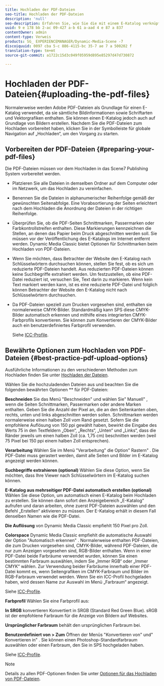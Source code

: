 ```yaml
---
title: Hochladen der PDF-Dateien
seo-title: Hochladen der PDF-Dateien
description: 'null'
seo-description: Erfahren Sie, wie Sie die mit einem E-Katalog verknüpften PDF-Dateien hochladen.
uuid: 9 e 178 bb 2-ac 09-427 a-b 61 a-aad 4 e 87 a 837
contentOwner: admin
content-type: Verweis
products: SG_ EXPERIENCEMANAGER/Dynamic-Media-Scene -7
discoiquuid: 0097 cba 5-c 886-4115-bc 35-7 ae 7 a 500202 f
translation-type: tm+mt
source-git-commit: a1722c15d3c049f05959d895e85297d47d730872

---
```



# Hochladen der PDF-Dateien{#uploading-the-pdf-files}

Normalerweise werden Adobe PDF-Dateien als Grundlage für einen E-Katalog verwendet, da sie sämtliche Bildinformationen sowie Schriftarten und Vektorgrafiken enthalten. Sie können einen E-Katalog jedoch auch auf Grundlage von Bildern erstellen. Nachdem Sie die PDF-Dateien zum Hochladen vorbereitet haben, klicken Sie in der Symbolleiste für globale Navigation auf „Hochladen“, um den Vorgang zu starten.

## Vorbereiten der PDF-Dateien {#preparing-your-pdf-files}

Die PDF-Dateien müssen vor dem Hochladen in das Scene7 Publishing System vorbereitet werden.

* Platzieren Sie alle Dateien in demselben Ordner auf dem Computer oder im Netzwerk, um das Hochladen zu vereinfachen.
* Benennen Sie die Dateien in alphanumerischer Reihenfolge gemäß der gewünschten Seitenabfolge. Eine Vorabsortierung der Seiten erleichtert nach dem Hochladen die Anordnung der Dateien in der richtigen Reihenfolge.
* Überprüfen Sie, ob die PDF-Seiten Schnittmarken, Passermarken oder Farbkontrollstreifen enthalten. Diese Markierungen kennzeichnen die Stellen, an denen das Papier beim Druck abgeschnitten werden soll. Sie müssen vor der Veröffentlichung des E-Katalogs im Internet entfernt werden. Dynamic Media Classic bietet Optionen für Schnittmarken beim Hochladen von PDF-Dateien.
* Wenn Sie möchten, dass Betrachter der Website den E-Katalog nach Schlüsselwörtern durchsuchen können, stellen Sie fest, ob es sich um reduzierte PDF-Dateien handelt. Aus reduzierten PDF-Dateien können keine Suchbegriffe extrahiert werden. Um festzustellen, ob eine PDF-Datei reduziert ist, versuchen Sie, Text darin zu markieren. Wenn kein Text markiert werden kann, ist es eine reduzierte PDF-Datei und folglich können Betrachter der Website den E-Katalog nicht nach Schlüsselwörtern durchsuchen.
* Da PDF-Dateien speziell zum Drucken vorgesehen sind, enthalten sie normalerweise CMYK-Bilder. Standardmäßig kann SPS diese CMYK-Bilder automatisch erkennen und mithilfe eines integrierten CMYK-Farbprofils konvertieren. Sie können zum Konvertieren der CMYK-Bilder auch ein benutzerdefiniertes Farbprofil verwenden. 

   Siehe [ICC-Profile](icc-profiles.md#icc_profiles).

## Bewährte Optionen zum Hochladen von PDF-Dateien {#best-practice-pdf-upload-options}

Ausführliche Informationen zu den verschiedenen Methoden zum Hochladen finden Sie unter [Hochladen der Dateien](uploading-files.md#uploading_your_files).

Wählen Sie die hochzuladenden Dateien aus und beachten Sie die folgenden bewährten Optionen ** für PDF-Dateien:

**Beschneiden** Sie das Menü "Beschneiden" und wählen Sie" Manuell" , wenn die Seiten Schnittmarken, Passermarken oder andere Marken enthalten. Geben Sie die Anzahl der Pixel an, die an den Seitenkanten oben, rechts, unten und links abgeschnitten werden sollen. Schnittmarken werden normalerweise einen halben Zoll vom Rand gesetzt. Sofern Sie die empfohlene Auflösung von 150 ppi gewählt haben, bewirkt die Eingabe des Werts 75 in den Textfeldern „Oben“, „Rechts“, „Unten“ und „Links“, dass die Ränder jeweils um einen halben Zoll (ca. 1,75 cm) beschnitten werden (weil 75 Pixel bei 150 ppi einem halben Zoll entsprechen).

**Verarbeitung** Wählen Sie im Menü "Verarbeitung" die Option" Rastern" . Die PDF-Datei muss gerastert werden, damit alle Seiten und Bilder im E-Katalog angezeigt werden können.

**Suchbegriffe extrahieren (optional)** Wählen Sie diese Option, wenn Sie möchten, dass Ihre Viewer nach Schlüsselwörtern im E-Katalog suchen können.

**E-Katalog aus mehrseitiger PDF-Datei automatisch erstellen (optional)** Wählen Sie diese Option, um automatisch einen E-Katalog beim Hochladen zu erstellen. Sie können dann sofort den Anzeigebereich „E-Katalog“ aufrufen und daran arbeiten, ohne zuerst PDF-Dateien auswählen und den Befehl „Erstellen“ aktivieren zu müssen. Der E-Katalog erhält in diesem Fall denselben Namen wie die PDF-Datei.

**Die Auflösung** von Dynamic Media Classic empfiehlt 150 Pixel pro Zoll.

**Colorspace** Dynamic Media Classic empfiehlt die automatische Auswahl der Option "Automatisch erkennen" . Normalerweise enthalten PDF-Dateien, die zum Drucken vorgesehen sind, CMYK-Bilder, während PDF-Dateien, die nur zum Anzeigen vorgesehen sind, RGB-Bilder enthalten. Wenn in einer PDF-Datei beide Farbräume verwendet wurden, können Sie einen bestimmten Farbraum auswählen, indem Sie „Immer RGB“ oder „Immer CMYK“ wählen. Zur Verwendung beider Farbräume innerhalb einer PDF-Datei kommt es, wenn Seitengrafiken im CMYK-Farbraum und Bilder im RGB-Farbraum verwendet werden. Wenn Sie ein ICC-Profil hochgeladen haben, wird dessen Name zur Auswahl im Menü „Farbraum“ angezeigt. 

Siehe [ICC-Profile](icc-profiles.md#icc_profiles).

**Farbprofil** Wählen Sie eine Farbprofil aus:

**In SRGB** konvertieren Konvertiert in SRGB (Standard
Red Green Blue). sRGB ist der empfohlene Farbraum für die Anzeige von Bildern auf Websites.

**Ursprünglicher Farbraum** behält den ursprünglichen Farbraum bei.

**Benutzerdefiniert von &gt; Zum** Öffnen der Menüs "Konvertieren von" und" Konvertieren in" . Sie können einen Photoshop-Standardfarbraum auswählen oder einen Farbraum, den Sie in SPS hochgeladen haben. 

Siehe [ICC-Profile](icc-profiles.md#icc_profiles).

>[!NOTE]
>
>Details zu allen PDF-Optionen finden Sie unter [Optionen für das Hochladen von PDF-Dateien](pdfs.md#pdf_upload_options).

